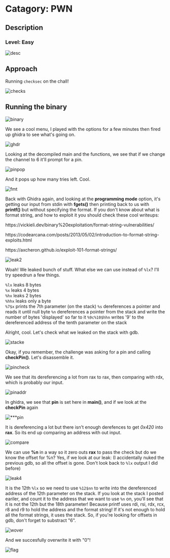 # Catagory: PWN
## Description
### Level: Easy

![desc](https://github.com/user-attachments/assets/b2559bb8-bd8c-47f7-a719-0ab7f67abdef)

## Approach

Running `checksec` on the chall!

![checks](https://github.com/user-attachments/assets/7a838479-0e3e-4a45-a0d3-c66c6de330a3)

## Running the binary

![binary](https://github.com/user-attachments/assets/a5287302-7a99-4deb-9b40-c8ccf748b1a1)

We see a cool menu, I played with the options for a few minutes then fired up ghidra to see what's going on.

![ghdr](https://github.com/user-attachments/assets/e57e046e-d206-4db2-81f1-d7ae6c296792)

Looking at the decompiled main and the functions, we see that if we change the channel to 6 it'll prompt for a pin.

![pinpop](https://github.com/user-attachments/assets/161f0d91-f11e-42ef-b930-b8451e5a18ff)

And it pops up how many tries left. Cool. 

![fmt](https://github.com/user-attachments/assets/2c3b6047-0962-43f6-b5e7-c2ef1442f4c1)

Back with Ghidra again, and looking at the **programming mode** option, it's getting our input from stdin with **fgets()** then printing back to us with **printf()** but without specifying the format. If you don't know about what is format string, and how to exploit it you should check these cool writeups:

<p>https://vickieli.dev/binary%20exploitation/format-string-vulnerabilities/</p>
<p>https://codearcana.com/posts/2013/05/02/introduction-to-format-string-exploits.html</p>
<p>https://axcheron.github.io/exploit-101-format-strings/</p>

![leak2](https://github.com/user-attachments/assets/d627aafb-9316-462c-a2ba-5112585db671)

Woah! We leaked bunch of stuff. What else we can use instead of `%lx`? I'll try speedrun a few things.  

`%lx` leaks 8 bytes           
`%x` leaks 4 bytes             
`%hx` leaks 2 bytes            
`%hhx` leaks only a byte     
`%7$x` prints the 7th parameter (on the stack)
`%s` dereferences a pointer and reads it until null byte
`%n` dereferences a pointer from the stack and write the number of bytes 'displayed' so far to it 
`%9c%10$hhn` writes '9' to the dereferenced address of the tenth parameter on the stack 

Alright, cool. Let's check what we leaked on the stack with gdb.

![stacke](https://github.com/user-attachments/assets/fb5cafef-8950-42bf-bca5-b6b459ee4c07)

Okay, if you remember, the challenge was asking for a pin and calling **checkPin()**. Let's disassemble it.

![pincheck](https://github.com/user-attachments/assets/73a7d3e3-7a5c-4339-ac6e-048cb4ae8a68)

We see that its dereferencing a lot from rax to rax, then comparing with rdx, which is probably our input. 

![pinaddr](https://github.com/user-attachments/assets/31a216d4-2c91-423f-bd84-58e11406ea95)

In ghidra, we see that **pin** is set here in **main()**, and if we look at the **checkPin** again

![***pin](https://github.com/user-attachments/assets/a512a286-4a59-4bbe-b440-4f20d960adbc)

It is dereferencing a lot but there isn't enough derefences to get *0x420* into **rax**. So its end up comparing an address with out input.

![compare](https://github.com/user-attachments/assets/82ccace0-317a-4ecf-a788-76c87b9a0a9d)

We can use **%n** in a way so it zero outs **rax** to pass the check but do we know the offset for %n? Yes, if we look at our leak: (I accidentally nuked the previous gdb, so all the offset is gone. Don't look back to `%lx` output I did before)

![leak4](https://github.com/user-attachments/assets/5ecbab13-cf3b-474c-80ad-63cc71395367)

It is the 12th `%lx` so we need to use `%12$nn` to write into the dereferenced address of the 12th parameter on the stack. If you look at the stack I posted eariler, and count it to the address that we want to use `%n` on, you'll see that it is not the 12th but the 18th parameter! Because printf uses rdi, rsi, rdx, rcx, r8 and r9 to hold the address and the format string! If it's not enough to hold all the format strings, it uses the stack. So, if you're looking for offsets in gdb, don't forget to substract "6". 

![wover](https://github.com/user-attachments/assets/1fc7f201-afa0-4053-94c4-fb6853cb7f3e)

And we succesfully overwrite it with "0"!

![flag](https://github.com/user-attachments/assets/933b5016-1184-449f-9196-4dad7572da95)













